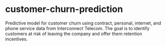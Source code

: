 # customer-churn-prediction
Predictive model for customer churn using contract, personal, internet, and phone service data from Interconnect Telecom. The goal is to identify customers at risk of leaving the company and offer them retention incentives.
